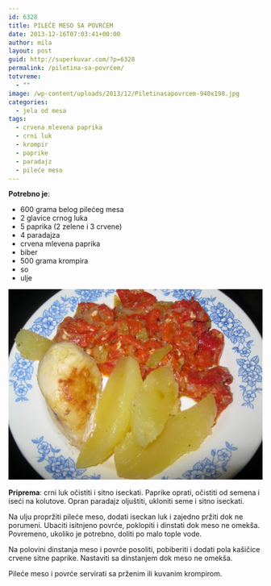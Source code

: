 ```yaml
---
id: 6328
title: PILEĆE MESO SA POVRĆEM
date: 2013-12-16T07:03:41+00:00
author: mila
layout: post
guid: http://superkuvar.com/?p=6328
permalink: /piletina-sa-povrćem/
totvreme:
  - ""
image: /wp-content/uploads/2013/12/Piletinasapovrcem-940x198.jpg
categories:
  - jela od mesa
tags:
  - crvena mlevena paprika
  - crni luk
  - krompir
  - paprike
  - paradajz
  - pileće meso
---
```

**Potrebno je**:

  * 600 grama belog pilećeg mesa
  * 2 glavice crnog luka
  * 5 paprika (2 zelene i 3 crvene)
  * 4 paradajza
  * crvena mlevena paprika
  * biber
  * 500 grama krompira
  * so
  * ulje

![<img class="alignnone size-medium wp-image-6329" src="/wp-content/uploads/2013/12/" alt="Piletinasapovrcem" width="300" height="225" />](/wp-content/uploads/2013/12/Piletinasapovrcem-1024x768.jpg)

**Priprema**: crni luk očistiti i sitno iseckati. Paprike oprati, očistiti od semena i iseći na kolutove. Opran paradajz oljuštiti, ukloniti seme i sitno iseckati.

Na ulju propržiti pileće meso, dodati iseckan luk i zajedno pržiti dok ne porumeni. Ubaciti isitnjeno povrće, poklopiti i dinstati dok meso ne omekša. Povremeno, ukoliko je potrebno, doliti po malo tople vode.

Na polovini dinstanja meso i povrće posoliti, pobiberiti i dodati pola kašičice crvene sitne paprike. Nastaviti sa dinstanjem dok meso ne omekša.

Pileće meso i povrće servirati sa prženim ili kuvanim krompirom.